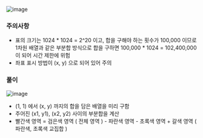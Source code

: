 ![image](https://github.com/user-attachments/assets/8da4ef37-2bac-4b78-a9db-35e5f6b3528a)

### 주의사항 
- 표의 크기는 1024 * 1024 = 2^20 이고, 합을 구해야 하는 횟수가 100,000 이므로 1차원 배열과 같은 부분합 방식으로 합을 구하면 100,000 * 1024 = 102,400,000 이 되어 시간 제한에 위험
- 좌표 표시 방법이 (x, y) 으로 되어 있어 주의

### 풀이   

![image](https://github.com/user-attachments/assets/e7ef3394-f73a-4493-94aa-9e33fe9d4f20)   
- (1, 1) 에서 (x, y) 까지의 합을 담은 배열을 미리 구함
- 주어진 (x1, y1), (x2, y2) 사이의 부분합을 계산   
- 빨간색 영역 = 검은색 영역 ( 전체 영역 ) - 파란색 영역 - 초록색 영역 + 갈색 영역 ( 파란색, 초록색 교집합 )

